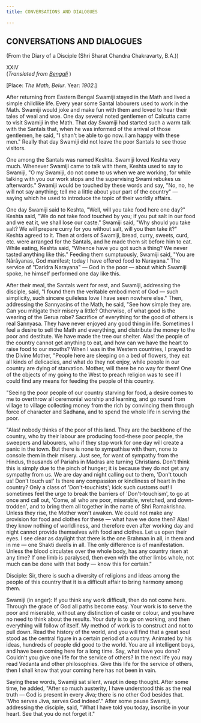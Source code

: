 ```yaml
---
title: CONVERSATIONS AND DIALOGUES

---
```





  

## CONVERSATIONS AND DIALOGUES

(From the Diary of a Disciple (Shri Sharat Chandra Chakravarty, B.A.))

XXIV  
(*Translated from [Bengali](swami_shishya_41e7_24.pdf)* )

\[Place: *The Math, Belur*. Year: *1902*.\]

After returning from Eastern Bengal Swamiji stayed in the Math and lived
a simple childlike life. Every year some Santal labourers used to work
in the Math. Swamiji would joke and make fun with them and loved to hear
their tales of weal and woe. One day several noted gentlemen of Calcutta
came to visit Swamiji in the Math. That day Swamiji had started such a
warm talk with the Santals that, when he was informed of the arrival of
those gentlemen, he said, "I shan't be able to go now. I am happy with
these men." Really that day Swamiji did not leave the poor Santals to
see those visitors.

One among the Santals was named Keshta. Swamiji loved Keshta very much.
Whenever Swamiji came to talk with them, Keshta used to say to Swamiji,
"O my Swamiji, do not come to us when we are working, for while talking
with you our work stops and the supervising Swami rebukes us
afterwards." Swamiji would be touched by these words and say, "No, no,
he will not say anything; tell me a little about your part of the
country" — saying which he used to introduce the topic of their worldly
affairs.

One day Swamiji said to Keshta, "Well, will you take food here one day?"
Keshta said, "We do not take food touched by you; if you put salt in our
food and we eat it, we shall lose our caste." Swamiji said, "Why should
you take salt? We will prepare curry for you without salt, will you then
take it?" Keshta agreed to it. Then at orders of Swamiji, bread, curry,
sweets, curd, etc. were arranged for the Santals, and he made them sit
before him to eat. While eating, Keshta said, "Whence have you got such
a thing? We never tasted anything like this." Feeding them sumptuously,
Swamiji said, "You are Nârâyanas, God manifest; today I have offered
food to Narayana." The service of "Daridra Narayana" — God in the poor —
about which Swamiji spoke, he himself performed one day like this.

After their meal, the Santals went for rest, and Swamiji, addressing the
disciple, said, "I found them the veritable embodiment of God — such
simplicity, such sincere guileless love I have seen nowhere else." Then,
addressing the Sannyasins of the Math, he said, "See how simple they
are. Can you mitigate their misery a little? Otherwise, of what good is
the wearing of the Gerua robe? Sacrifice of everything for the good of
others is real Sannyasa. They have never enjoyed any good thing in life.
Sometimes I feel a desire to sell the Math and everything, and
distribute the money to the poor and destitute. We have made the tree
our shelter. Alas! the people of the country cannot get anything to eat,
and how can we have the heart to raise food to our mouths? When I was in
the Western countries, I prayed to the Divine Mother, "People here are
sleeping on a bed of flowers, they eat all kinds of delicacies, and what
do they not enjoy, while people in our country are dying of starvation.
Mother, will there be no way for them! One of the objects of my going to
the West to preach religion was to see if I could find any means for
feeding the people of this country.

"Seeing the poor people of our country starving for food, a desire comes
to me to overthrow all ceremonial worship and learning, and go round
from village to village collecting money from the rich by convincing
them through force of character and Sadhana, and to spend the whole life
in serving the poor.

"Alas! nobody thinks of the poor of this land. They are the backbone of
the country, who by their labour are producing food-these poor people,
the sweepers and labourers, who if they stop work for one day will
create a panic in the town. But there is none to sympathise with them,
none to console them in their misery. Just see, for want of sympathy
from the Hindus, thousands of Pariahs in Madras are turning Christians.
Don't think this is simply due to the pinch of hunger; it is because
they do not get any sympathy from us. We are day and night calling out
to them, 'Don't touch us! Don't touch us!' Is there any compassion or
kindliness of heart in the country? Only a class of 'Don't-touchists';
kick such customs out! I sometimes feel the urge to break the barriers
of 'Don't-touchism', to go at once and call out, 'Come, all who are
poor, miserable, wretched, and down-trodden', and to bring them all
together in the name of Shri Ramakrishna. Unless they rise, the Mother
won't awaken. We could not make any provision for food and clothes for
these — what have we done then? Alas! they know nothing of worldliness,
and therefore even after working day and night cannot provide themselves
with food and clothes. Let us open their eyes. I see clear as daylight
that there is the one Brahman in all, in them and in me — one Shakti
dwells in all. The only difference is of manifestation. Unless the blood
circulates over the whole body, has any country risen at any time? If
one limb is paralysed, then even with the other limbs whole, not much
can be done with that body — know this for certain."

Disciple: Sir, there is such a diversity of religions and ideas among
the people of this country that it is a difficult affair to bring
harmony among them.

Swamiji (in anger): If you think any work difficult, then do not come
here. Through the grace of God all paths become easy. Your work is to
serve the poor and miserable, without any distinction of caste or
colour, and you have no need to think about the results. Your duty is to
go on working, and then everything will follow of itself. My method of
work is to construct and not to pull down. Read the history of the
world, and you will find that a great soul stood as the central figure
in a certain period of a country. Animated by his ideas, hundreds of
people did good to the world. You are all intelligent boys, and have
been coming here for a long time. Say, what have you done? Couldn't you
give one life for the service of others? In the next life you may read
Vedanta and other philosophies. Give this life for the service of
others, then I shall know that your coming here has not been in vain.

Saying these words, Swamiji sat silent, wrapt in deep thought. After
some time, he added, "After so much austerity, I have understood this as
the real truth — God is present in every Jiva; there is no other God
besides that. 'Who serves Jiva, serves God indeed'." After some pause
Swamiji, addressing the disciple, said, "What I have told you today,
inscribe in your heart. See that you do not forget it."


